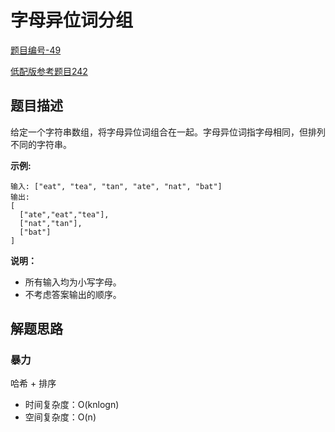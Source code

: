 # 字母异位词分组

[题目编号-49](https://leetcode-cn.com/problems/group-anagrams/)

[低配版参考题目242](https://github.com/guapi233/Blog/tree/master/algorithms/%E3%80%90242%E3%80%91%E6%9C%89%E6%95%88%E7%9A%84%E5%AD%97%E6%AF%8D%E5%BC%82%E4%BD%8D%E8%AF%8D)



## 题目描述

给定一个字符串数组，将字母异位词组合在一起。字母异位词指字母相同，但排列不同的字符串。

**示例:**

```
输入: ["eat", "tea", "tan", "ate", "nat", "bat"]
输出:
[
  ["ate","eat","tea"],
  ["nat","tan"],
  ["bat"]
]
```

**说明：**

- 所有输入均为小写字母。
- 不考虑答案输出的顺序。



## 解题思路

### 暴力

哈希 + 排序

* 时间复杂度：O(knlogn)
* 空间复杂度：O(n)